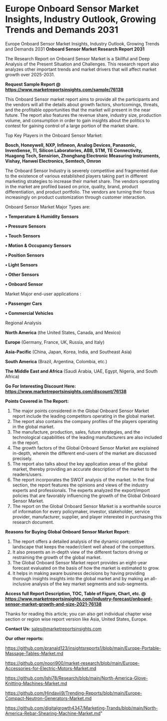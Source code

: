 # Europe Onboard Sensor Market Insights, Industry Outlook, Growing Trends and Demands 2031
Europe Onboard Sensor Market Insights, Industry Outlook, Growing Trends and Demands 2031
<strong>Onboard Sensor Market Research Report 2031</strong>

The Research Report on Onboard Sensor Market is a Skillful and Deep Analysis of the Present Situation and Challenges. This research report also analyzes other important trends and market drivers that will affect market growth over 2025-2031.

<strong>Request Sample Report @ <a href=https://www.marketreportsinsights.com/sample/76138>https://www.marketreportsinsights.com/sample/76138</a></strong>

This Onboard Sensor market report aims to provide all the participants and the vendors will all the details about growth factors, shortcomings, threats, and the profitable opportunities that the market will present in the near future. The report also features the revenue share, industry size, production volume, and consumption in order to gain insights about the politics to contest for gaining control of a large portion of the market share.

Top Key Players in the Onboard Sensor Market:

<strong>Bosch, Honeywell, NXP, Infineon, Analog Devices, Panasonic, InvenSense, TI, Silicon Laboratories, ABB, STM, TE Connectivity, Huagong Tech, Sensirion, Zhonghang Electronic Measuring Instruments, Vishay, Hanwei Electronics, Semtech, Omron</strong>

The Onboard Sensor Industry is severely competitive and fragmented due to the existence of various established players taking part in different marketing strategies to increase their market share. The vendors operating in the market are profiled based on price, quality, brand, product differentiation, and product portfolio. The vendors are turning their focus increasingly on product customization through customer interaction.

Onboard Sensor Market Major Types are:

<strong>• Temperature & Humidity Sensors

• Pressure Sensors

• Touch Sensors

• Motion & Occupancy Sensors

• Position Sensors

• Light Sensors

• Other Sensors

• Onboard Sensor</strong>

Market Major end-user applications :

<strong>• Passenger Cars

• Commercial Vehicles</strong>

Regional Analysis

</u><strong><b>North America</b></strong> (the United States, Canada, and Mexico)

<strong><b>Europe </b></strong>(Germany, France, UK, Russia, and Italy)

<strong><b>Asia-Pacific</b></strong> (China, Japan, Korea, India, and Southeast Asia)

<strong><b>South America</b></strong> (Brazil, Argentina, Colombia, etc.)

<strong><b>The Middle East and Africa</b></strong> (Saudi Arabia, UAE, Egypt, Nigeria, and South Africa)

<strong>Go For Interesting Discount Here: <a href=https://www.marketreportsinsights.com/discount/76138>https://www.marketreportsinsights.com/discount/76138</a></strong>

<strong>Points Covered in The Report:</strong>
<ol>
  <li>The major points considered in the Global Onboard Sensor Market report include the leading competitors operating in the global market.</li>
  <li>The report also contains the company profiles of the players operating in the global market.</li>
  <li>The manufacture, production, sales, future strategies, and the technological capabilities of the leading manufacturers are also included in the report.</li>
  <li>The growth factors of the Global Onboard Sensor Market are explained in-depth, wherein the different end-users of the market are discussed precisely.</li>
  <li>The report also talks about the key application areas of the global market, thereby providing an accurate description of the market to the readers/users.</li>
  <li>The report incorporates the SWOT analysis of the market. In the final section, the report features the opinions and views of the industry experts and professionals. The experts analyzed the export/import policies that are favorably influencing the growth of the Global Onboard Sensor Market.</li>
  <li>The report on the Global Onboard Sensor Market is a worthwhile source of information for every policymaker, investor, stakeholder, service provider, manufacturer, supplier, and player interested in purchasing this research document.</li>
</ol>
<strong>Reasons for Buying Global Onboard Sensor Market Report:</strong>

<ol>
  <li>The report offers a detailed analysis of the dynamic competitive landscape that keeps the reader/client well ahead of the competitors.</li>
  <li>It also presents an in-depth view of the different factors driving or restraining the growth of the global market.</li>
  <li>The Global Onboard Sensor Market report provides an eight-year forecast evaluated on the basis of how the market is estimated to grow.</li>
  <li>It helps in making aware business decisions by having providing thorough insights insights into the global market and by making an all-inclusive analysis of the key market segments and sub-segments.</li>
</ol>
<strong>Access full Report Description, TOC, Table of Figure, Chart, etc. @ <a href=https://www.marketreportsinsights.com/industry-forecast/onboard-sensor-market-growth-and-size-2021-76138>https://www.marketreportsinsights.com/industry-forecast/onboard-sensor-market-growth-and-size-2021-76138</a></strong>


Thanks for reading this article; you can also get individual chapter wise section or region wise report version like Asia, United States, Europe.

<strong>Contact Us:</strong>
sales@marketreportsinsights.com

<strong>Our other reports:</strong>

<a href=https://github.com/pranald123/insightsreports1/blob/main/Europe-Portable-Massage-Tables-Market.md>https://github.com/pranald123/insightsreports1/blob/main/Europe-Portable-Massage-Tables-Market.md</a>

<a href=https://github.com/noori900/market-research/blob/main/Europe-Accessories-for-Electric-Motors-Market.md>https://github.com/noori900/market-research/blob/main/Europe-Accessories-for-Electric-Motors-Market.md</a>

<a href=https://github.com/Ishi78/Research/blob/main/North-America-Glove-Knitting-Machines-Market.md>https://github.com/Ishi78/Research/blob/main/North-America-Glove-Knitting-Machines-Market.md</a>

<a href=https://github.com/Hindavii9/Trending-Reports/blob/main/Europe-Compact-Neutron-Generators-Market.md>https://github.com/Hindavii9/Trending-Reports/blob/main/Europe-Compact-Neutron-Generators-Market.md</a>

<a href=https://github.com/digitalgrowth4347/Marketing-Trands/blob/main/North-America-Rebar-Shearing-Machine-Market.md>https://github.com/digitalgrowth4347/Marketing-Trands/blob/main/North-America-Rebar-Shearing-Machine-Market.md</a>"
